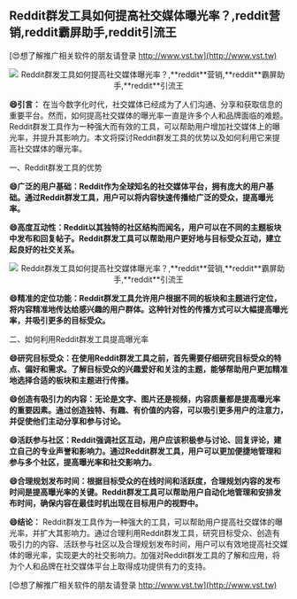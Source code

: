 ## **Reddit群发工具如何提高社交媒体曝光率？,**reddit**营销,**reddit**霸屏助手,**reddit**引流王**

[😍想了解推广相关软件的朋友请登录 http://www.vst.tw](http://www.vst.tw)

 <center><img src="https://vst.tw/MP4/tuiguang/png/2.png" alt="Reddit群发工具如何提高社交媒体曝光率？,**reddit**营销,**reddit**霸屏助手,**reddit**引流王"></center>

**😄引言：**
在当今数字化时代，社交媒体已经成为了人们沟通、分享和获取信息的重要平台。然而，如何提高社交媒体的曝光率一直是许多个人和品牌面临的难题。Reddit群发工具作为一种强大而有效的工具，可以帮助用户增加社交媒体上的曝光率，并提升其影响力。本文将探讨Reddit群发工具的优势以及如何利用它来提高社交媒体的曝光率。

一、Reddit群发工具的优势

**😄广泛的用户基础：Reddit作为全球知名的社交媒体平台，拥有庞大的用户基础。通过Reddit群发工具，用户可以将内容快速传播给广泛的受众，提高曝光率。**

**😄高度互动性：Reddit以其独特的社区结构而闻名，用户可以在不同的主题板块中发布和回复帖子。Reddit群发工具可以帮助用户更好地与目标受众互动，建立起良好的社交关系。**

 <center><img src="https://vst.tw/MP4/tuiguang/png/2.png" alt="Reddit群发工具如何提高社交媒体曝光率？,**reddit**营销,**reddit**霸屏助手,**reddit**引流王"></center>

**😄精准的定位功能：Reddit群发工具允许用户根据不同的板块和主题进行定位，将内容精准地传达给感兴趣的用户群体。这种针对性的传播方式可以大幅提高曝光率，并吸引更多的目标受众。**

二、如何利用Reddit群发工具提高曝光率

**😄研究目标受众：在使用Reddit群发工具之前，首先需要仔细研究目标受众的特点、偏好和需求。了解目标受众的兴趣爱好和关注的主题，能够帮助用户更加精准地选择合适的板块和主题进行传播。**

**😄创造有吸引力的内容：无论是文字、图片还是视频，内容质量都是提高曝光率的重要因素。通过创造独特、有趣、有价值的内容，可以吸引更多用户的注意力，并促使他们主动分享和参与讨论。**

**😄活跃参与社区：Reddit强调社区互动，用户应该积极参与讨论、回复评论，建立自己的专业声誉和影响力。通过Reddit群发工具，用户可以更加便捷地管理和参与多个社区，提高曝光率和社交影响力。**

**😄合理规划发布时间：根据目标受众的在线时间和活跃度，合理规划内容的发布时间是提高曝光率的关键。Reddit群发工具可以帮助用户自动化地管理和安排发布时间，确保内容在最佳时机出现在目标用户的视野中。**

**😄结论：**
Reddit群发工具作为一种强大的工具，可以帮助用户提高社交媒体的曝光率，并扩大其影响力。通过合理利用Reddit群发工具，研究目标受众、创造有吸引力的内容、活跃参与社区以及合理规划发布时间，用户可以有效地提高社交媒体的曝光率，实现更大的社交影响力。加强对Reddit群发工具的了解和应用，将为个人和品牌在社交媒体平台上取得成功提供有力的支持。

[😍想了解推广相关软件的朋友请登录 http://www.vst.tw](http://www.vst.tw)



